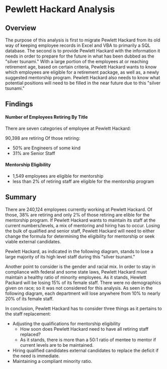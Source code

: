 # Pewlett Hackard Analysis  

## Overview  

The purpose of this analysis is first to migrate Pewlett Hackard from its old way of keeping employee records in Excel and VBA to primarily a SQL database. The second is to provide Pewlett Hackard with the information it needs in order to prepare for the future in what has been dubbed as the "silver tsunami." With a large portion of the employees at or reaching retirement age, based on certain criteria, Pewlett Hackard wants to know which employees are eligible for a retirement package, as well as, a newly suggested mentorship program. Pewlett Hackard also needs to know what potential positions will need to be filled in the near future due to this "silver tsunami."

## Findings

#### Number of Employees Retiring By Title

There are seven categories of employee at Pewlett Hackard:

90,398 are retiring
Of those retiring:

- 50% are Engineers of some kind
- 31% are Senior Staff

#### Mentorship Eligibility

- 1,549 employees are eligible for mentorship
- less than 2% of retiring staff are eligible for the mentorship program

## Summary

There are 240,124 employees currently working at Pewlett Hackard. Of those, 38% are retiring and only 2% of those retiring are elible for the mentorship program. If Pewlett Hackard wants to maintain its staff at the current numbers/levels, a mix of mentoring and hiring has to occur. Losing the bulk of qualified and senior staff, Pewlett Hackard will need to either change the formula for determining the eligibility for mentorship or seek viable external candidates.

Pewlett Hackard, as indicated in the following diagram, stands to lose a large majority of its high level staff during this "silver tsunami."

Another point to consider is the gender and racial mix. In order to stay in compliance with federal and some state laws, Pewlett Hackard must maintain a healthy ratio of minority employees. As it stands, Hewlett Packard will be losing 15% of its female staff. There were no demographics given on race; so it was not considered for this analysis. As seen in the following diagram, each department will lose anywhere from 10% to nearly 20% of its female staff.

In conclusion, Pewlett Hackard has to consider three things as it pertains to the staff replacement:

- Adjusting the qualifications for mentorship eligibility
  - How soon does Pewlett Hackard need to have all retiring staff replaced?
  - As it stands, there is more than a 50:1 ratio of mentee to mentor if current levels are to be maintained.
- Hiring qualified candidates external candidates to replace the deficit if the need is immediate.
- Maintaining a compliant minority ratio.
